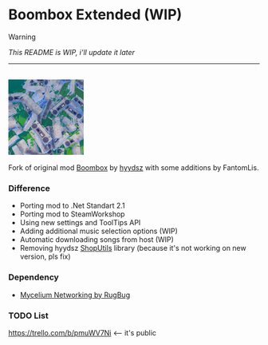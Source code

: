 # Boombox Extended (WIP)
> [!WARNING]
> *This README is WIP, i'll update it later*<br/>
-----
<br/>
<img src="https://github.com/FantomLis/BoomboxExtended/blob/master/Resources/test_icon.png" width="30%" style="margin: auto, 0"/>

Fork of original mod [Boombox](https://github.com/hyydsz/Boombox) by [hyydsz](https://github.com/hyydsz/) with some additions by FantomLis.

### Difference 
- Porting mod to .Net Standart 2.1
- Porting mod to SteamWorkshop
- Using new settings and ToolTips API
- Adding additional music selection options (WIP)
- Automatic downloading songs from host (WIP)
- Removing hyydsz [ShopUtils](https://github.com/hyydsz/ContentWarningShopUtils) library (because it's not working on new version, pls fix)

### Dependency
- [Mycelium Networking by RugBug](https://github.com/RugbugRedfern/Mycelium-Networking-For-Content-Warning)

### TODO List
https://trello.com/b/pmuWV7Ni <-- it's public
